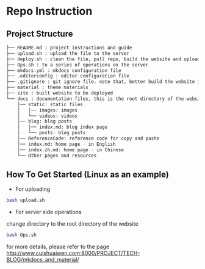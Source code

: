 # Repo Instruction

## Project Structure
```bash
├── README.md : project instructions and guide
├── upload.sh : upload the file to the server
├── deploy.sh : clean the file, pull repo, build the website and upload to the server
├── Ops.sh : to a series of operations on the server
├── mkdocs.yml : mkdocs configuration file
├── .editorconfig : editor configuration file
├── .gitignore : git ignore file. note that, better build the website in the server rather than locally
├── material : theme materials
├── site : built website to be deployed
└── docs : documentation files, this is the root directory of the website
    │── static: static files
    │   │── images: images
    │   └── videos: videos
    │── blog: blog posts
    │   │── index.md: blog index page
    │   └── posts: blog posts
    │── ReferenceCode: reference code for copy and paste
    │── index.md: home page - in English
    │── index.zh.md: home page - in Chinese
    └── Other pages and resources

```

## How To Get Started (Linux as an example)

- For uploading

```bash
bash upload.sh
```

- For server side operations

change directory to the root directory of the website

```bash
bash Ops.sh
```

for more details, please refer to the page http://www.cuishuaiwen.com:8000/PROJECT/TECH-BLOG/mkdocs_and_material/
